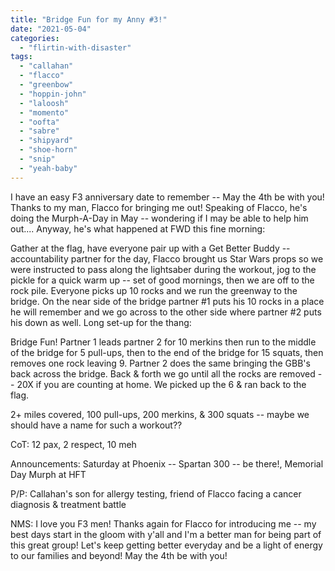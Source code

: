 ```yaml
---
title: "Bridge Fun for my Anny #3!"
date: "2021-05-04"
categories: 
  - "flirtin-with-disaster"
tags: 
  - "callahan"
  - "flacco"
  - "greenbow"
  - "hoppin-john"
  - "laloosh"
  - "momento"
  - "oofta"
  - "sabre"
  - "shipyard"
  - "shoe-horn"
  - "snip"
  - "yeah-baby"
---
```


I have an easy F3 anniversary date to remember -- May the 4th be with you! Thanks to my man, Flacco for bringing me out! Speaking of Flacco, he's doing the Murph-A-Day in May -- wondering if I may be able to help him out.... Anyway, he's what happened at FWD this fine morning:

Gather at the flag, have everyone pair up with a Get Better Buddy -- accountability partner for the day, Flacco brought us Star Wars props so we were instructed to pass along the lightsaber during the workout, jog to the pickle for a quick warm up -- set of good mornings, then we are off to the rock pile. Everyone picks up 10 rocks and we run the greenway to the bridge. On the near side of the bridge partner #1 puts his 10 rocks in a place he will remember and we go across to the other side where partner #2 puts his down as well. Long set-up for the thang:

Bridge Fun! Partner 1 leads partner 2 for 10 merkins then run to the middle of the bridge for 5 pull-ups, then to the end of the bridge for 15 squats, then removes one rock leaving 9. Partner 2 does the same bringing the GBB's back across the bridge. Back & forth we go until all the rocks are removed -- 20X if you are counting at home. We picked up the 6 & ran back to the flag.

2+ miles covered, 100 pull-ups, 200 merkins, & 300 squats -- maybe we should have a name for such a workout??

CoT: 12 pax, 2 respect, 10 meh

Announcements: Saturday at Phoenix -- Spartan 300 -- be there!, Memorial Day Murph at HFT

P/P: Callahan's son for allergy testing, friend of Flacco facing a cancer diagnosis & treatment battle

NMS: I love you F3 men! Thanks again for Flacco for introducing me -- my best days start in the gloom with y'all and I'm a better man for being part of this great group! Let's keep getting better everyday and be a light of energy to our families and beyond! May the 4th be with you!
